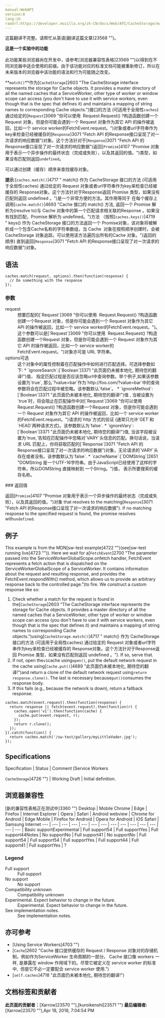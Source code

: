 ```yaml
---
manual:WebAPI
version:0
lang:zh
rawUrl:https://developer.mozilla.org/zh-CN/docs/Web/API/CacheStorage/match
---
```




这篇翻译不完整。请帮忙从英语[翻译这篇文章]23568 "")。






**这是一个实验中的功能**<br></br>此功能某些浏览器尚在开发中，请参考[浏览器兼容性表格]23569 "")以得到在不同浏览器中适合使用的前缀。由于该功能对应的标准文档可能被重新修订，所以在未来版本的浏览器中该功能的语法和行为可能随之改变。




**`match()`**作为[`CacheStorage`]2603 "The CacheStorage interface represents the storage for Cache objects. It provides a master directory of all the named caches that a ServiceWorker, other type of worker or window scope can access (you don't have to use it with service workers, even though that is the spec that defines it) and maintains a mapping of string names to corresponding Cache objects.")接口的方法 (可适用于全局性`caches`) 通过给定的[`Request`]3069 "你可以使用  Request.Request() ?构造函数创建一个Request 对象，但是你可能会遇到一个 Request 对象作为其它 API 的操作被返回，比如一个 service worker的FetchEvent.request。")对象或者url字符串作为key来检查已经被缓存的[`Response`]3071 "Fetch API 的Response接口呈现了对一次请求的响应数据")对象。这个方法针对于[`Response`]3071 "Fetch API 的Response接口呈现了对一次请求的响应数据")返回[`Promise`]4107 "Promise 对象用于表示一个异步操作的最终状态（完成或失败），以及其返回的值。")类型，如果没有匹配则返回`undefined`。



可以通过创建（缓存）顺序来查找缓存对象。

**提示**:[`caches.match()`]4717 " match() 作为 CacheStorage 接口的方法 (可适用于全局性caches) 通过给定的 Request 对象或者url字符串作为key来检查已经被缓存的 Response对象。这个方法针对于Response返回 Promise 类型，如果没有匹配则返回 undefined 。")是一个非常方便的方法。其作用等同于 在每个缓存上调用[`cache.match()`]4693 "Cache 接口的 match() 方法, 返回一个 Promise 解析为(resolve to)与 Cache 对象中的第一个匹配请求相关联的Response 。如果没有找到匹配，Promise 解析为 undefined。")方法 （按照[`caches.keys()`]4719 " keys() 作为 CacheStorage 接口的方法返回一个 Promise对象，该对象将被解析成一个包含Cache名称的字符串数组，当 Cache  对象在按照顺序创建时，会被CacheStorage 对象追踪。可以使用该方法遍历出所有的Cache 对象。")返回的顺序) 直到返回[`Response`]3071 "Fetch API 的Response接口呈现了对一次请求的响应数据")对象。

## 语法<a name="语法"></a>

```
caches.match(request, options).then(function(response) {
  // Do something with the response
});

```

### 参数<a name="参数"></a>
<dl><dt id=''>request</dt><dd>想要匹配的[`Request`]3069 "你可以使用  Request.Request() ?构造函数创建一个Request 对象，但是你可能会遇到一个 Request 对象作为其它 API 的操作被返回，比如一个 service worker的FetchEvent.request。")。这个参数可以是[`Request`]3069 "你可以使用  Request.Request() ?构造函数创建一个Request 对象，但是你可能会遇到一个 Request 对象作为其它 API 的操作被返回，比如一个 service worker的FetchEvent.request。")对象亦可是 URL 字符串。</dd><dt id=''>options可选</dt><dd>这个对象中的属性控制着在匹配操作中如何进行匹配选择。可选择参数如下:
* `ignoreSearch`:[`Boolean`]3371 "此页面仍未被本地化, 期待您的翻译!")值， 指定匹配过程是否应该忽略url中查询参数。举个例子,如果该参数设置为`true`, 那么`?value=bar`作为`http://foo.com/?value=bar`中的查询参数将会在匹配过程中被忽略。该参数默认`false`。
* `ignoreMethod`:[`Boolean`]3371 "此页面仍未被本地化, 期待您的翻译!")值 , 当被设置为`true`时，将会阻止在匹配操作中对[`Request`]3069 "你可以使用  Request.Request() ?构造函数创建一个Request 对象，但是你可能会遇到一个 Request 对象作为其它 API 的操作被返回，比如一个 service worker的FetchEvent.request。")请求的`http`方式的验证 (通常只允许`GET`和`HEAD`两种请求方式)。该参数默认为`false`.
* `ignoreVary`:[`Boolean`]3371 "此页面仍未被本地化, 期待您的翻译!")值, 当该字段被设置为`true,`告知在匹配操作中忽略对`VARY`头信息的匹配。换句话说，当请求 URL 匹配上，你将获取匹配的[`Response`]3071 "Fetch API 的Response接口呈现了对一次请求的响应数据")对象，无论请求的`VARY`头存在或者没有。该参数默认为`false`.
* `cacheName`:[`DOMString`]2651 "DOMString 是一个UTF-16字符串。由于JavaScript已经使用了这样的字符串，所以DOMString 直接映射到 一个String。")值， 表示所要搜索的缓存名称。
</dd></dl>
### 返回值<a name="返回值"></a>


返回[`Promise`]4107 "Promise 对象用于表示一个异步操作的最终状态（完成或失败），以及其返回的值。")对象 that resolves to the matching[`Response`]3071 "Fetch API 的Response接口呈现了对一次请求的响应数据"). If no matching response to the specified request is found, the promise resolves with`undefined`.


## 例子<a name="例子"></a>


This example is from the MDN[sw-test example]4722 "")(see[sw-test running live]4723 "")). Here we wait for a[`FetchEvent`]2700 "The parameter passed into the ServiceWorkerGlobalScope.onfetch handler, FetchEvent represents a fetch action that is dispatched on the ServiceWorkerGlobalScope of a ServiceWorker. It contains information about the request and resulting response, and provides the FetchEvent.respondWith() method, which allows us to provide an arbitrary response back to the controlled page.")to fire. We construct a custom response like so:


1. Check whether a match for the request is found in the[`CacheStorage`]2603 "The CacheStorage interface represents the storage for Cache objects. It provides a master directory of all the named caches that a ServiceWorker, other type of worker or window scope can access (you don't have to use it with service workers, even though that is the spec that defines it) and maintains a mapping of string names to corresponding Cache objects.")using[`CacheStorage.match()`]4717 " match() 作为 CacheStorage 接口的方法 (可适用于全局性caches) 通过给定的 Request 对象或者url字符串作为key来检查已经被缓存的 Response对象。这个方法针对于Response返回 Promise 类型，如果没有匹配则返回 undefined 。"). If so, serve that.
1. If not, open the`v1`cache using`open()`, put the default network request in the cache using[`Cache.put()`]4689 "此页面仍未被本地化, 期待您的翻译!")and return a clone of the default network request using`return response.clone()`. The last is necessary because`put()`consumes the response body.
1. If this fails (e.g., because the network is down), return a fallback response.

```
caches.match(event.request).then(function(response) {
  return response || fetch(event.request).then(function(r) {
    caches.open('v1').then(function(cache) {
      cache.put(event.request, r);
    });
    return r.clone();
  });
}).catch(function() {
  return caches.match('/sw-test/gallery/myLittleVader.jpg');
});
```

## Specifications<a name="Specifications"></a>
Specification | Status | Comment 
[Service Workers<br></br><small>CacheStorage</small>]4726 "") | Working Draft | Initial definition. 


## 浏览器兼容性<a name="浏览器兼容性"></a>
[新的兼容性表格正在测试中<i></i>]3360 "")
<abbr>Desktop<i></i></abbr> | <abbr>Mobile<i></i></abbr> 
<abbr>Chrome<i></i></abbr> | <abbr>Edge<i></i></abbr> | <abbr>Firefox<i></i></abbr> | <abbr>Internet Explorer<i></i></abbr> | <abbr>Opera<i></i></abbr> | <abbr>Safari<i></i></abbr> | <abbr>Android webview<i></i></abbr> | <abbr>Chrome for Android<i></i></abbr> | <abbr>Edge Mobile<i></i></abbr> | <abbr>Firefox for Android<i></i></abbr> | <abbr>Opera for Android<i></i></abbr> | <abbr>iOS Safari<i></i></abbr> | <abbr>Samsung Internet<i></i></abbr> 
 ---  |  ---  |  ---  |  ---  |  ---  |  ---  |  ---  |  ---  |  ---  |  ---  |  ---  |  ---  |  ---  |  ---  | 
Basic support<abbr>Experimental<i></i></abbr> | <abbr>Full support</abbr>54 | <abbr>Full support</abbr>Yes | <abbr>Full support</abbr>44<abbr>Notes<i></i></abbr> | <abbr>No support</abbr>No | <abbr>Full support</abbr>41 | <abbr>No support</abbr>No | <abbr>Full support</abbr>54 | <abbr>Full support</abbr>54 | <abbr>Full support</abbr>Yes | <abbr>Full support</abbr>44 | <abbr>Full support</abbr>41 | <abbr>Full support</abbr>Yes | <abbr>?</abbr> 


### Legend<a name="Legend"></a>
<dl><dt id=''><abbr>Full support</abbr></dt><dd>Full support</dd><dt id=''><abbr>No support</abbr></dt><dd>No support</dd><dt id=''><abbr>Compatibility unknown</abbr></dt><dd>Compatibility unknown</dd><dt id=''><abbr>Experimental. Expect behavior to change in the future.<i></i></abbr></dt><dd>Experimental. Expect behavior to change in the future.</dd><dt id=''><abbr>See implementation notes.<i></i></abbr></dt><dd>See implementation notes.</dd></dl>

## 亦可参考<a name="亦可参考"></a>

* [Using Service Workers]4703 "")
* [`Cache`]2602 "Cache 接口提供缓存的 Request / Response 对象对的存储机制，例如作为ServiceWorker 生命周期的一部分。 Cache 接口像 workers 一样, 是暴露在 window 作用域下的。尽管它被定义在 service worker 的标准中,  但是它不必一定要配合 service worker 使用.")
* [`self.caches`]4718 "此页面仍未被本地化, 期待您的翻译!")



## 文档标签和贡献者
**此页面的贡献者：**[Xarrow]23570 ""),[kuroikenshi]23571 "")
**最后编辑者:**[Xarrow]23570 ""),<time>Apr 18, 2018, 7:04:54 PM</time>


